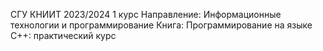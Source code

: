 СГУ КНИИТ 2023/2024
1 курс
Направление: Информационные технологии и программирование
Книга: Программирование на языке С++: практический курс